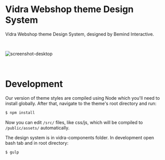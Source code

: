 # Vidra Webshop theme Design System

Vidra Webshop theme Design System, designed by Bemind Interactive.

&nbsp;

![screenshot-desktop](https://github.com/vidra-io/Webshop-boilerplate/blob/master/pages/screenshot.png)

&nbsp;

# Development

Our version of theme styles are compiled using Node which you'll need to install globally.
After that, navigate to the theme's root directory and run:

```bash
$ npm install
```

Now you can edit `/src/` files, like css/js, which will be compiled to `/public/assets/` automatically.

The design system is in vidra-components folder.
In development open bash tab and in root directory:

```bash
$ gulp
```
